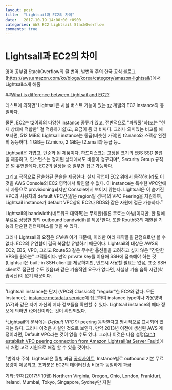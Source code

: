 ```yaml
---
layout: post
title:  "Lightsail과 EC2의 차이"
date:   2017-10-19 14:00:00 +0900
categories: AWS EC2 Lightsail StackOverflow
comments: true
---
```

# Lightsail과 EC2의 차이
영어 공부겸 StackOverflow의 글 번역. 발번역 주의
한국 공식 블로그(https://aws.amazon.com/ko/blogs/korea/category/amazon-lightsail/)에서 Lightsail소개 해줌

##[What is difference between Lightsail and EC2?][reference]

테스트에 의하면&sup1; Lightsail은 사실 버스트 기능이 있는 [`t2`](http://docs.aws.amazon.com/AWSEC2/latest/UserGuide/t2-instances.html) 계열의 EC2 instance와 동일하다.

물론, EC2는 t2이외의 다양한 instance 종류가 있고, 전반적으로 "파워풀"하(또는 "현재 상태에 적합한" 걸 적용하기쉽)고, 요금이 좀 더 비싸다.
그러나 의미있는 비교를 해보자면, 512 MiB의 Lightsail instance는 동급(비슷한 가격)인 t2.nano와 스펙상 완전히 동등하다. 1 GiB는 t2.micro, 2 GiB는 t2.small과 동급 등...

Lightsail은 가볍고, 단순화 된 제품이다. 하드디스크는 고정된 크기의 EBS SSD 볼륨을 제공하고, 인스턴스는 정지된 상태에서도 비용이 청구되며&sup3;, Security Group 규칙은 덜 유연한데다, EC2의 설정들 중 일부만 접근 가능하다.

그리고 극적으로 단순화된 콘솔을 제공한다. 실제 작업이 EC2 위에서 동작하더라도 이것을 AWS Console의 EC2 영역에서 확인할 수 없다.
이 instance는 특수한 VPC안에서 자동으로 provisioning되지만 Console에서 보이지 않는다.
Lightsail은 이 숨겨진 VPC와 사용자의 default VPC간(같은 region일 경우)의 VPC Peering을 지원하여, Lightsail instance가 default VPC상의 EC2나 RDS와 같은 자원에 접근 가능하다.&sup2;

Lightsail의 bandwidth(네트워크 대역폭)는 무제한(물론 무료는 아님)이지만, 한 달에 무료로 상당한 양의 outbound bandwidth를 제공&sup3;한다.
또한 Routh53의 제한된 기능과 단순한 인터페이스를 맺을 수 있다.

그러나 Lightsail의 요점은 *단순화* 이기 때문에, 이러한 여러 제약들을 단점으로만 볼 수 없다.
EC2의 유연함이 결국 복잡함 유발하기 때문이다.
Lightsail의 대상은 AWS의 EC2, EBS, VPC, 그리고 Route53 같은 무수한 옵션들을 고려하고 싶지 않은 "간단한 VPS를 원하는" 고객들이다.
만약 private key를 이용해 SSH에 접속해야 하는 것(Lightsail은 built-in SSH client를 제공하지만, 반드시 사용할 필요는 없음, 표준 SSH client로 접근할 수도 있음)과 같은 기술적인 요구가 없다면, 사실상 기술 습득 시간(학습곡선)이 없기 때문이다.

----

&sup1;Lightsail instance는 단지 (VPC와 Classic의) "regular"한 EC2와 같다. 모든 Instance는 [instance metadata service][instance-metadata-service]에 접근하여 instance type이나 가용영역(AZ)와 같은 자기 자신의 메타 정보들을 확인할 수 있다. Lightsail instance의 메타 정보에 의하면 `t2`머신이라는 것이 확인되었다.

&sup2;Lightsail의 문서에는 *Default VPC* 만 peering 동작한다고 명시적으로 표시되어 있지는 않다. 그러나 이것은 사실인 것으로 보인다. 만약 2013년 이전에 생성된 AWS 계정이라면, Default VPC라는 것이 없을 수도 있다. 그러나 이것은 다음 설명[Can't establish VPC peering connection from Amazon Lightsail(at Server Fault)][vpc-peering-lightsail]에서 처럼 고객 지원으로 해결 할 수 있을 것이다.

&sup3;번역자 주석: Lightsail은 월별 과금 [공식사이트][lightsail-pricing], Instance별로 outbound 기본 무료용량이 제공되고, 초과분은 EC2의 데이터전송 비용과 동일하게 과금

기타: 현재(2017년 10월) Northern Virginia, Oregon, Ohio, London, Frankfurt, Ireland, Mumbai, Tokyo, Singapore, Sydney만 지원


[instance-metadata-service]: http://docs.aws.amazon.com/AWSEC2/latest/UserGuide/ec2-instance-metadata.html
[vpc-peering-lightsail]: https://serverfault.com/a/818281/153161
[lightsail-pricing]: https://www.amazonlightsail.com/pricing/
[reference]: https://stackoverflow.com/questions/40927189/what-is-difference-between-lightsail-and-ec2
